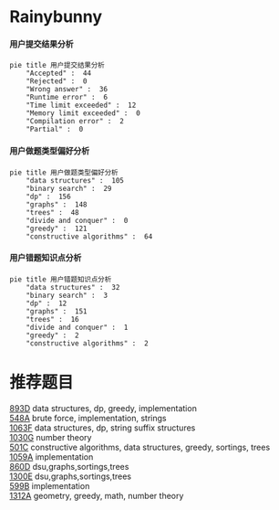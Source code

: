 # Rainybunny

<!-- tabs:start -->



#### **用户提交结果分析**

```mermaid
pie title 用户提交结果分析
    "Accepted" :  44
    "Rejected" :  0
    "Wrong answer" :  36
    "Runtime error" :  6
    "Time limit exceeded" :  12
    "Memory limit exceeded" :  0
    "Compilation error" :  2
    "Partial" :  0
```

#### **用户做题类型偏好分析**

```mermaid
pie title 用户做题类型偏好分析
    "data structures" :  105
    "binary search" :  29
    "dp" :  156
    "graphs" :  148
    "trees" :  48
    "divide and conquer" :  0
    "greedy" :  121
    "constructive algorithms" :  64
```
#### **用户错题知识点分析**

```mermaid
pie title 用户错题知识点分析
    "data structures" :  32
    "binary search" :  3
    "dp" :  12
    "graphs" :  151
    "trees" :  16
    "divide and conquer" :  1
    "greedy" :  2
    "constructive algorithms" :  2
```



<!-- tabs:end -->
# 推荐题目
[893D](https://codeforces.com/contest/893/problem/D)		data structures,
                        dp,
                        greedy,
                        implementation		  
[548A](https://codeforces.com/contest/548/problem/A)		brute force,
                        implementation,
                        strings		  
[1063F](https://codeforces.com/contest/1063/problem/F)		data structures,
                        dp,
                        string suffix structures		  
[1030G](https://codeforces.com/contest/1030/problem/G)		number theory		  
[501C](https://codeforces.com/contest/501/problem/C)		constructive algorithms,
                        data structures,
                        greedy,
                        sortings,
                        trees		  
[1059A](https://codeforces.com/contest/1059/problem/A)		implementation		  
[860D](https://codeforces.com/contest/860/problem/D)		dsu,graphs,sortings,trees		  
[1300E](https://codeforces.com/contest/1300/problem/E)		dsu,graphs,sortings,trees		  
[599B](https://codeforces.com/contest/599/problem/B)		implementation		  
[1312A](https://codeforces.com/contest/1312/problem/A)		geometry,
                        greedy,
                        math,
                        number theory		  
